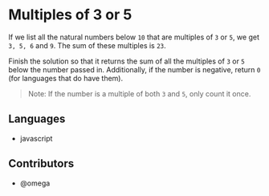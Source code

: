 # Multiples of 3 or 5

If we list all the natural numbers below `10` that are multiples of `3` or `5`, we get `3, 5, 6` and `9`. The sum of these multiples is `23`.

Finish the solution so that it returns the sum of all the multiples of `3` or `5` below the number passed in. Additionally, if the number is negative, return `0` (for languages that do have them).

> Note: If the number is a multiple of both `3` and `5`, only count it once.

## Languages

- javascript

## Contributors

- @omega
